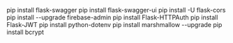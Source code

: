 pip install flask-swagger
pip install flask-swagger-ui
pip install -U flask-cors
pip install --upgrade firebase-admin
pip install Flask-HTTPAuth
pip install Flask-JWT
pip install python-dotenv
pip install marshmallow --upgrade
pip install bcrypt